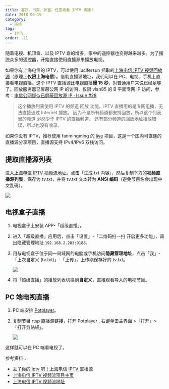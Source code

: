 ```yaml
---
title: 客厅、书房、卧室，任意收看 IPTV 直播！
date: 2018-06-19
category:
  - 网络
tag:
  - IPTV
order: -21
---
```


随着电视、机顶盒、以及 IPTV 盒的增多，家中的遥控器也变得越来越多。为了摆脱众多的遥控器，开始直接使用直播源来播放电视。

如果你有上海电信的 IPTV，可以使用 lucifersun 抓取的[上海电信 IPTV 视频回放源](https://github.com/lucifersun/China-Telecom-ShangHai-IPTV-list)（原理上**仅限上海电信**）。借助直播源地址，我们可以在 PC、电视、手机上直接看电视直播。这个 IPTV 直播源比电视直播**慢 15 秒**，对普通用户来说已经足够了。回放服务器已屏蔽公网 IP 的访问，仅限 vlan85 的 B 平面专网 IP 访问，参考：[电信公网疑似已屏蔽回放源 IP · Issue #28](https://github.com/lucifersun/China-Telecom-ShangHai-IPTV-list/issues/28)

> 这个播放列表使用 IPTV 的频道 回放 功能。IPTV 直播用的是专网组播，无法直接通过 Internet 播放。
> 因为不是所有频道都支持回放，所以这个列表里的频道 必然少于 IPTV 的直播频道。
> 还有部分频道的回放地址播放错误，所以也没有收录。

如果你没有 IPTV，推荐使用 fanmingming 的 [live](https://github.com/fanmingming/live) 项目，这是一个国内可直连的直播源分享项目，直播源支持 IPv4/IPv6 双栈访问。

## 提取直播源列表

进入[上海电信 IPTV 视频流地址](https://htmlpreview.github.io/?https://raw.githubusercontent.com/lucifersun/China-Telecom-ShangHai-IPTV-list/master/IPTV.html)。点击「生成 txt 内容」，然后复制下方的**视频直播源列表**，保存为 tv.txt，并将 tv.txt 文本转为 **ANSI 编码**（避免节目名会出现中文乱码）。

![](https://img.newzone.top/20180619170944.png?imageMogr2/format/webp)

## 电视盒子直播

1. 电视盒子上安装 APP-「超级直播」。

2. 进入「超级直播」应用后，点击「设置」-「二维码扫一扫 开启更多功能」，调出隐藏管理地址 `192.168.2.203:9188`。

3. 用与电视盒子位于同一局域网的电脑或手机访问**隐藏管理地址**，点击「我」-「上次自定义 (tv.txt)」-「上传」，上传刚保存好的 tv.txt。

   ![](https://img.newzone.top/20180619164137.png?imageMogr2/format/webp)

4. 将「超级直播」的播放列表切换到**自定义**，直接观看导入的电视节目。

## PC 端电视直播

1. PC 端安排 [Potplayer](http://www.potplayer.org/)。

2. 复制节目 rtsp 直播源链接，打开 Potplayer , 右键单击主界面 >「打开」>「打开剪贴板」。

   ![](https://img.newzone.top/20180619140722.png?imageMogr2/format/webp)

这样就可以在 PC 端看电视了。

参考资料：

- [丢了你的 iptv 吧！上海电信 IPTV 直播源](http://koolshare.cn/thread-133246-1-1.html)
- [上海电信 IPTV 视频流项目主页](https://github.com/lucifersun/China-Telecom-ShangHai-IPTV-list)
- [上海电信 IPTV 视频流地址](http://htmlpreview.github.io/?https://raw.githubusercontent.com/lucifersun/China-Telecom-ShangHai-IPTV-list/master/iptvplayseek.html)
